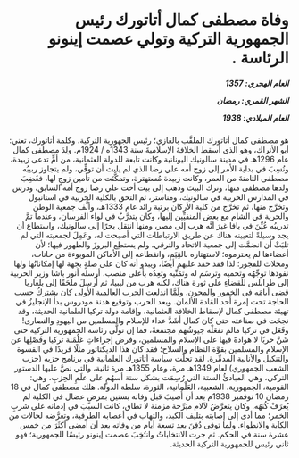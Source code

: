 <h1 dir="rtl">وفاة مصطفى كمال أتاتورك رئيس الجمهورية التركية وتولي عصمت إينونو الرئاسة .</h1>

<h5 dir="rtl">العام الهجري:  1357

الشهر القمري: رمضان

العام الميلادي: 1938</h5>

<p dir="rtl">هو مصطفى كمال أتاتورك الملقَّب بالغازي؛ رئيس الجهورية التركية، وكلمة أتاتورك، تعني: أبو الأتراك، وهو الذى أسقط الخلافةَ الإسلاميةَ سنة 1343ه / 1924م. ولِدَ مصطفى كمال عام 1296هـ في مدينة سالونيك اليونانية وكانت تابعة للدولة العثمانية، من أمٍّ تدعى زبيدة، ونُسِبَ في بداية الأمر إلى زوج أمه علي رضا الذي لم يلبث أن توفِّي، ولم يتجاوز ربيبُه مصطفى الثامنةَ من العمر، وكانت زبيدة مُستهترة، وتمكَّنَت من تأمين زوجٍ لها، فغَضِبَ ولدها مصطفى منها، وترك البيتَ وذهب إلى بيت أخت علي رضا زوج أمه السابق، ودرس في المدارس الحربية في سالونيك، ومناستر، ثم التحق بالكلية الحربية في استانبول وتخرَّج منها، ثم تخرَّج من كلية الأركان برتبة رائد عام 1333هـ، وألَّف جمعية الوطن والحرية في الشام مع بعض المنفيِّين إليها، وكان يتدرَّبُ في لواء الفرسان، وعندما تمَّ تدريبُه عُيِّنَ في يافا غيرَ أنَّه هرب إلى مصر، ومنها انتقل بحرًا إلى سالونيك، واستطاع أن يجد وسيلةً لتعيينه هناك عن طريق الارتباطات التي أصبحت له، وعَمِلَ لجمعيته التي لم تلبَثْ أن انضمَّت إلى جمعية الاتحاد والترقي، ولم يستطِع البروزَ والظهور فيها؛ لأن أعضاءها لم يحترموه؛ لاستهتاره بالقِيَمِ، وانقطاعه إلى الأماكن الموبوءة من حانات، ومحلات للفجور؛ لذا فقد حقد عليهم أيضًا، ويبدو أنه كان على صلةٍ بجهة لها إمكاناتُها ولها نفوذها توجِّهُه وتحميه وترسُم له وتمَنِّيه وتعِدُه بأعلى منصب، أرسله أنور باشا وزير الحربية إلى طرابلس للقضاءِ على ثورة هناك، لكنه هرب من ليبيا، ثم أُرسِلَ ملحَقًا إلى بلغاريا قضى أيامَه في الخمور والمجون، ولَمَّا اندلعت الحرب العالمية الأولى كان يشتركُ حسب الحاجة تحت إمرة أحد القادة الألمان. وبعد الحرب وتوقيع هدنة مودروس بدأ الإنجليزُ في تهيئة مصطفى كمال لإسقاط الخلافة العثمانية، وإقامة دولة تركيا العلمانية الحديثة، وقد نجحَت في صناعته حتى كان كمال أشَدَّ عداء للإسلام والمسلمين من اليهودِ والنصارى! وفَعَل في تركيا مالم تفعَلْه جيوشُهم مجتمعةً، فما إن تولَّى رئاسة الجمهورية التركية حتى شَنَّ حربًا لا هوادةَ فيها على الإسلام والمسلمين، وفرض إجراءاتِ عَلْمَنة تركيا وفَصْلِها عن الإسلام والمسلمين بقوَّة النظام والسلاح؛ فقد كان هذا الديكتاتور مثلًا فريدًا في القسوة والتنكيل والأنانية المدمِّرة. لقد تجلَّت سياسة أتاتورك العلمانية في برنامج حزبه (حزب الشعب الجمهوري) لعام 1349هـ مرة، وعام 1355هـ مرة ثانية، والتي نصَّ عليها الدستور التركي، وهي المبادئُ الستة التي رُسِمَت بشكل ستة أسهُمٍ على علَمِ الحِزبِ، وهي: القومية، الجمهورية، الشعبية، العَلْمانية، الثورة، سلطة الدولة. هلك مصطفى كمال في 18 رمضان 10 نوفمبر 1938م بعد أن أُصيبَ قبل وفاته بسنين بمرضٍ عضال في الكلية لم يُعرَفْ كُنهُه. وكان يتعرَّضُ لآلام مبَرِّحة مزمنة لا تطاق، كانت السببَ في إدمانه على شربِ الخمر؛ مما أدى إلى إصابته بتليف الكبد، والتهاب في أعصابه الطرفية، وتعرُّضه لحالات من الكآبة والانطواء. ولما توفي دُفِنَ بعد تسعة أيام من وفاته بعد أن أمضى أكثَرَ من خمس عشرة سنة في الحكم. ثم جرت الانتخاباتُ وانتُخِبَ عصمت إينونو رئيسًا للجمهورية؛ فهو ثاني رئيس للجمهورية التركية الحديثة.</p></br>
